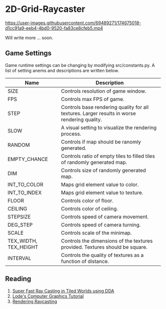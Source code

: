 # 2D-Grid-Raycaster
https://user-images.githubusercontent.com/69489271/174675018-d1cc91a9-eeb4-4bd0-9520-fa83ce8cfeb5.mp4

Will write more ... soon.
## Game Settings
Game runtime settings can be changing by modifying src/constants.py. A list of setting anems and descriptions are written below.

| Name | Description |
|----- | ----------- |
| SIZE										| Controls resolution of game window. |
| FPS											| Controls max FPS of game. |
| STEP										| Controls base rendering quality for all textures. Larger results in worse rendering quality. |
| SLOW										| A visual setting to visualize the rendering process. |
| RANDOM									| Controls if map should be ranomly generated. |
| EMPTY_CHANCE						| Controls ratio of empty tiles to filled tiles of randomly generated map. |
| DIM											| Controls size of randomly generated map. |
| INT_TO_COLOR						| Maps grid element value to color. |
| INT_TO_INDEX						| Maps grid element value to texture. |
| FLOOR										| Controls color of floor. |
| CEILING									| Controls color of ceiling. |
| STEPSIZE								| Controls speed of camera movement. |
| DEG_STEP								| Controls speed of camera turning. |
| SCALE										| Controls scale of the minimap. |
| TEX_WIDTH, TEX_HEIGHT 	| Controls the dimensions of the textures provided. Textures should be square. |
| INTERVAL 								| Controls the quality of textures as a function of distance. |

## Reading
1. [Super Fast Ray Casting in Tiled Worlds using DDA](https://www.youtube.com/watch?v=NbSee-XM7WA)
2. [Lode's Computer Graphics Tutorial](https://lodev.org/cgtutor/raycasting.html#The_Basic_Idea_)
3. [Rendering Raycasting](https://www.youtube.com/watch?v=Vij_obgv9h4)
